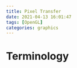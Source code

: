 ```yaml
---
title: Pixel Transfer
date: 2021-04-13 16:01:47
tags: [OpenGL]
categories: graphics
---
```


# Terminology
